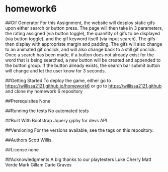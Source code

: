 # homework6
##Gif Generator
For this Assignment, the website will desploy static gifs upon either search or button press. The page will then take in 3 parameters, the rating assigned (via button toggle), the quanitity of gifs to be displayed (via button toggle), and the gif keyword itself (via input search). The gifs then display with appropriate margin and padding. The gifs will also change to an animated gif onclick, and will also change back to a still gif onclick. Once a search has been made, if a button does not already exist for the word that is being searched, a new button will be created and appended to the button group. If the button already exists, the search bar submit button will change and let the user know for 3 seconds.

##Getting Started
To deploy the game, either go to https://willissa2121.github.io/homework6 or go to https://willissa2121.github and clone my homework 6 repository

##Prerequisites
None



##Running the tests
No automated tests



##Built With
Bootstrap
Jquery
giphy for devs API


##Versioning
For the versions available, see the tags on this repository.

##Authors
Scott Willis.

##License
none

##Acknowledgments
A big thanks to our playtesters
Luke Cherry
Matt Verde
Mark Gillam
Carie Graves